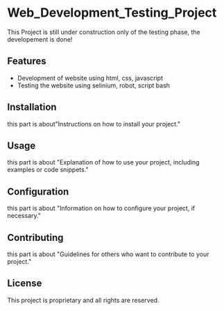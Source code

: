 # Web_Development_Testing_Project

This Project is still under construction only of the testing phase, the developement is done! 

## Features

- Development of website using html, css, javascript
- Testing the website using selinium, robot, script bash

## Installation

this part is about"Instructions on how to install your project."

## Usage

this part is about "Explanation of how to use your project, including examples or code snippets."

## Configuration

this part is about "Information on how to configure your project, if necessary."

## Contributing

this part is about "Guidelines for others who want to contribute to your project."

## License

This project is proprietary and all rights are reserved.

